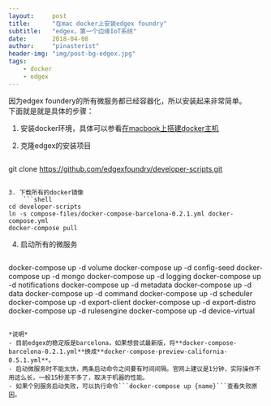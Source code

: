 ```yaml
---
layout:     post
title:      "在mac docker上安装edgex foundry"
subtitle:   "edgex，第一个边缘IoT系统"
date:       2018-04-08
author:     "pinasterist"
header-img: "img/post-bg-edgex.jpg"
tags:
    - docker
    - edgex
---
```


因为edgex foundery的所有微服务都已经容器化，所以安装起来非常简单。  
下面就是就是具体的步骤：

1. 安装docker环境，具体可以参看[在macbook上搭建docker主机](http://blog.pinasterist.ml/2018/04/06/macdocker/)

2. 克隆edgex的安装项目
    ```shell
git clone https://github.com/edgexfoundry/developer-scripts.git
```

3. 下载所有的docker镜像
    ```shell
cd developer-scripts 
ln -s compose-files/docker-compose-barcelona-0.2.1.yml docker-compose.yml
docker-compose pull
```

4. 启动所有的微服务
    ```shell
docker-compose up -d volume
docker-compose up -d config-seed
docker-compose up -d mongo
docker-compose up -d logging
docker-compose up -d notifications
docker-compose up -d metadata
docker-compose up -d data
docker-compose up -d command
docker-compose up -d scheduler
docker-compose up -d export-client
docker-compose up -d export-distro
docker-compose up -d rulesengine
docker-compose up -d device-virtual
```

*说明*
- 目前edgex的稳定版是barcelona，如果想尝试最新版，将**docker-compose-barcelona-0.2.1.yml**换成**docker-compose-preview-california-0.5.1.yml**。
- 启动微服务时不能太快，两条启动命令之间要有时间间隔。官网上建议是1分钟，实际操作不用这么长，一般15秒差不多了，取决于机器的性能。
- 如果个别服务启动失败，可以执行命令```docker-compose up {name}```查看失败原因。


